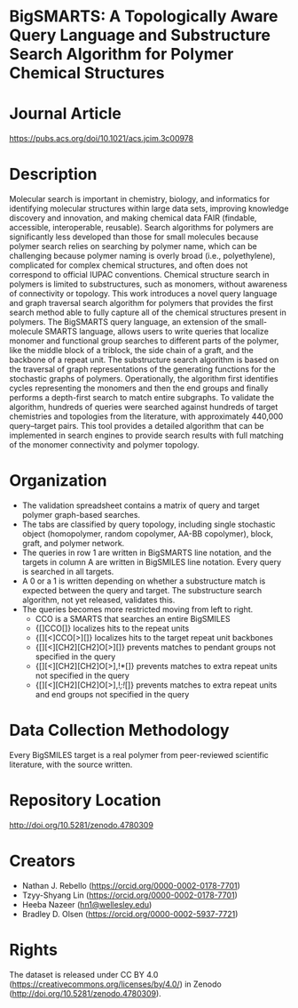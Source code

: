 # BigSMARTS: A Topologically Aware Query Language and Substructure Search Algorithm for Polymer Chemical Structures

# Journal Article
https://pubs.acs.org/doi/10.1021/acs.jcim.3c00978

# Description
Molecular search is important in chemistry, biology, and informatics for identifying molecular structures within large data sets, improving knowledge discovery and innovation, and making chemical data FAIR (findable, accessible, interoperable, reusable). Search algorithms for polymers are significantly less developed than those for small molecules because polymer search relies on searching by polymer name, which can be challenging because polymer naming is overly broad (i.e., polyethylene), complicated for complex chemical structures, and often does not correspond to official IUPAC conventions. Chemical structure search in polymers is limited to substructures, such as monomers, without awareness of connectivity or topology. This work introduces a novel query language and graph traversal search algorithm for polymers that provides the first search method able to fully capture all of the chemical structures present in polymers. The BigSMARTS query language, an extension of the small-molecule SMARTS language, allows users to write queries that localize monomer and functional group searches to different parts of the polymer, like the middle block of a triblock, the side chain of a graft, and the backbone of a repeat unit. The substructure search algorithm is based on the traversal of graph representations of the generating functions for the stochastic graphs of polymers. Operationally, the algorithm first identifies cycles representing the monomers and then the end groups and finally performs a depth-first search to match entire subgraphs. To validate the algorithm, hundreds of queries were searched against hundreds of target chemistries and topologies from the literature, with approximately 440,000 query–target pairs. This tool provides a detailed algorithm that can be implemented in search engines to provide search results with full matching of the monomer connectivity and polymer topology.

# Organization
- The validation spreadsheet contains a matrix of query and target polymer graph-based searches.
- The tabs are classified by query topology, including single stochastic object (homopolymer, random copolymer, AA-BB copolymer), block, graft, and polymer network. 
- The queries in row 1 are written in BigSMARTS line notation, and the targets in column A are written in BigSMILES line notation. Every query is searched in all targets.
- A 0 or a 1 is written depending on whether a substructure match is expected between the query and target. The substructure search algorithm, not yet released, validates this.
- The queries becomes more restricted moving from left to right. 
	- CCO is a SMARTS that searches an entire BigSMILES
	- {[]CCO[]} localizes hits to the repeat units
	- {[][<]CCO[>][]} localizes hits to the target repeat unit backbones
	- {[][<][CH2][CH2]O[>][]} prevents matches to pendant groups not specified in the query
	- {[][<][CH2][CH2]O[>],!*[]} prevents matches to extra repeat units not specified in the query
	- {[][<][CH2][CH2]O[>],!*;!*[]} prevents matches to extra repeat units and end groups not specified in the query

# Data Collection Methodology
Every BigSMILES target is a real polymer from peer-reviewed scientific literature, with the source written.

# Repository Location
http://doi.org/10.5281/zenodo.4780309

# Creators
- Nathan J. Rebello (https://orcid.org/0000-0002-0178-7701)
- Tzyy-Shyang Lin (https://orcid.org/0000-0002-0178-7701)
- Heeba Nazeer (hn1@wellesley.edu)
- Bradley D. Olsen (https://orcid.org/0000-0002-5937-7721)

# Rights
The dataset is released under CC BY 4.0 (https://creativecommons.org/licenses/by/4.0/) in Zenodo (http://doi.org/10.5281/zenodo.4780309).
